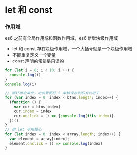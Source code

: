 # let 和 const

### 作用域

es6 之前有全局作用域和函数作用域，es6 新增块级作用域

- let 和 const 存在块级作用域，一个大括号就是一个块级作用域
- 不能重复定义一个变量
- const 声明的常量是只读的

```js
for (let i = 0; i < 10; i ++) {
  console.log(i)
}
console.log(i)

// 循环绑定事件，之前需要将 i 单独保存到私有作用于
for (var index = 0; index < btns.length; index++) {
  (function () {
    var cur = btns[index]
    cur.index = index
    cur.onclick = () => {console.log(this.index)}
  })()
}
// 用 let 不用操心
for (let index = 0; index < array.length; index++) {
  var element = array[index];
  element.onclick = () => console.log(index)
}
```